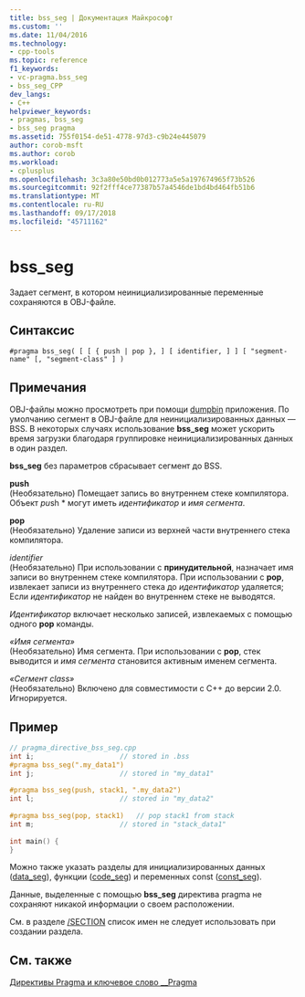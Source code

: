 ```yaml
---
title: bss_seg | Документация Майкрософт
ms.custom: ''
ms.date: 11/04/2016
ms.technology:
- cpp-tools
ms.topic: reference
f1_keywords:
- vc-pragma.bss_seg
- bss_seg_CPP
dev_langs:
- C++
helpviewer_keywords:
- pragmas, bss_seg
- bss_seg pragma
ms.assetid: 755f0154-de51-4778-97d3-c9b24e445079
author: corob-msft
ms.author: corob
ms.workload:
- cplusplus
ms.openlocfilehash: 3c3a80e50bd0b012773a5e5a197674965f73b526
ms.sourcegitcommit: 92f2fff4ce77387b57a4546de1bd4bd464fb51b6
ms.translationtype: MT
ms.contentlocale: ru-RU
ms.lasthandoff: 09/17/2018
ms.locfileid: "45711162"
---
```

# <a name="bssseg"></a>bss_seg
Задает сегмент, в котором неинициализированные переменные сохраняются в OBJ-файле.  
  
## <a name="syntax"></a>Синтаксис  
  
```  
#pragma bss_seg( [ [ { push | pop }, ] [ identifier, ] ] [ "segment-name" [, "segment-class" ] )  
```  
  
## <a name="remarks"></a>Примечания  

OBJ-файлы можно просмотреть при помощи [dumpbin](../build/reference/dumpbin-command-line.md) приложения. По умолчанию сегмент в OBJ-файле для неинициализированных данных — BSS. В некоторых случаях использование **bss_seg** может ускорить время загрузки благодаря группировке неинициализированных данных в один раздел.  
  
**bss_seg** без параметров сбрасывает сегмент до BSS.  
  
**push**<br/>
(Необязательно) Помещает запись во внутреннем стеке компилятора. Объект *pu*sh * могут иметь *идентификатор* и *имя сегмента*.  
  
**pop**<br/>
(Необязательно) Удаление записи из верхней части внутреннего стека компилятора.  
  
*identifier*<br/>
(Необязательно) При использовании с **принудительной**, назначает имя записи во внутреннем стеке компилятора. При использовании с **pop**, извлекает записи из внутреннего стека до *идентификатор* удаляется; Если *идентификатор* не найден во внутреннем стеке не выводятся.  
  
*Идентификатор* включает несколько записей, извлекаемых с помощью одного **pop** команды.  
  
*«Имя сегмента»*<br/>
(Необязательно) Имя сегмента. При использовании с **pop**, стек выводится и *имя сегмента* становится активным именем сегмента.  
  
*«Сегмент class»*<br/>
(Необязательно) Включено для совместимости с C++ до версии 2.0. Игнорируется.  
  
## <a name="example"></a>Пример  
  
```cpp  
// pragma_directive_bss_seg.cpp  
int i;                     // stored in .bss  
#pragma bss_seg(".my_data1")  
int j;                     // stored in "my_data1"  
  
#pragma bss_seg(push, stack1, ".my_data2")     
int l;                     // stored in "my_data2"  
  
#pragma bss_seg(pop, stack1)   // pop stack1 from stack  
int m;                     // stored in "stack_data1"  
  
int main() {  
}  
```  
  
Можно также указать разделы для инициализированных данных ([data_seg](../preprocessor/data-seg.md)), функции ([code_seg](../preprocessor/code-seg.md)) и переменных const ([const_seg](../preprocessor/const-seg.md)).  
  
Данные, выделенные с помощью **bss_seg** директива pragma не сохраняют никакой информации о своем расположении.  
  
См. в разделе [/SECTION](../build/reference/section-specify-section-attributes.md) список имен не следует использовать при создании раздела.  
  
## <a name="see-also"></a>См. также  
 
[Директивы Pragma и ключевое слово __Pragma](../preprocessor/pragma-directives-and-the-pragma-keyword.md)